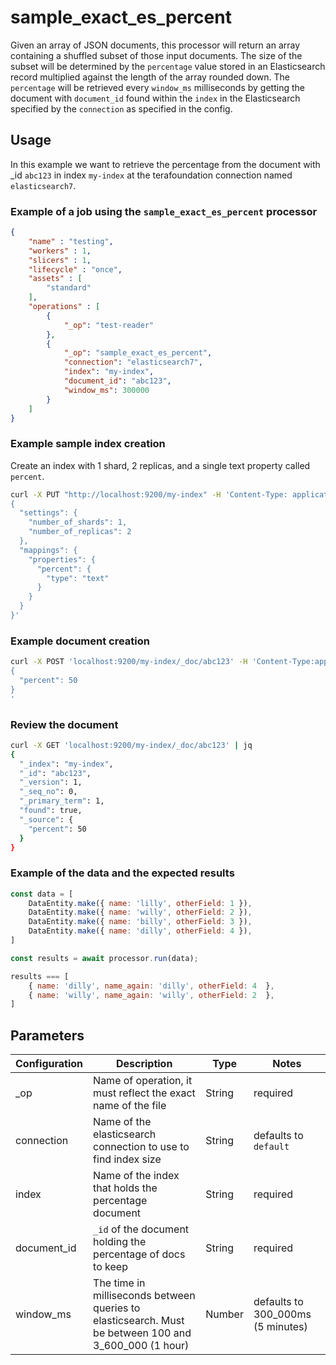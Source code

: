 # sample_exact_es_percent

Given an array of JSON documents, this processor will return an array containing a shuffled subset of those input documents. The size of the subset will be determined by the `percentage` value stored in an Elasticsearch record multiplied against the length of the array rounded down. The `percentage` will be retrieved every `window_ms` milliseconds by getting the document with `document_id` found within the `index` in the Elasticsearch specified by the `connection` as specified in the config.

## Usage

In this example we want to retrieve the percentage from the document with _id `abc123` in index `my-index` at the terafoundation connection named `elasticsearch7`.

### Example of a job using the `sample_exact_es_percent` processor

```json
{
    "name" : "testing",
    "workers" : 1,
    "slicers" : 1,
    "lifecycle" : "once",
    "assets" : [
        "standard"
    ],
    "operations" : [
        {
            "_op": "test-reader"
        },
        {
            "_op": "sample_exact_es_percent",
            "connection": "elasticsearch7",
            "index": "my-index",
            "document_id": "abc123",
            "window_ms": 300000
        }
    ]
}

```

### Example sample index creation

Create an index with 1 shard, 2 replicas, and a single text property called `percent`.

```sh
curl -X PUT "http://localhost:9200/my-index" -H 'Content-Type: application/json' -d'
{
  "settings": {
    "number_of_shards": 1,
    "number_of_replicas": 2
  },
  "mappings": {
    "properties": {
      "percent": {
        "type": "text"
      }
    }
  }
}'
```

### Example document creation

```sh
curl -X POST 'localhost:9200/my-index/_doc/abc123' -H 'Content-Type:application/json' -d '
{
  "percent": 50
}
'
```

### Review the document

```sh
curl -X GET 'localhost:9200/my-index/_doc/abc123' | jq
{
  "_index": "my-index",
  "_id": "abc123",
  "_version": 1,
  "_seq_no": 0,
  "_primary_term": 1,
  "found": true,
  "_source": {
    "percent": 50
  }
}
```

### Example of the data and the expected results

```javascript
const data = [
    DataEntity.make({ name: 'lilly', otherField: 1 }),
    DataEntity.make({ name: 'willy', otherField: 2 }),
    DataEntity.make({ name: 'billy', otherField: 3 }),
    DataEntity.make({ name: 'dilly', otherField: 4 }),
]

const results = await processor.run(data);

results === [
    { name: 'dilly', name_again: 'dilly', otherField: 4  },
    { name: 'willy', name_again: 'willy', otherField: 2  },
]
```

## Parameters

| Configuration | Description                                                   | Type   | Notes                        |
| ------------- | ------------------------------------------------------------- | ------ | ---------------------------- |
| _op           | Name of operation, it must reflect the exact name of the file | String | required |
| connection    | Name of the elasticsearch connection to use to find index size | String | defaults to `default` |
| index         | Name of the index that holds the percentage document | String | required |
| document_id   | `_id` of the document holding the percentage of docs to keep | String | required |
| window_ms     | The time in milliseconds between queries to elasticsearch. Must be between 100 and 3_600_000 (1 hour) | Number | defaults to 300_000ms (5 minutes) |
